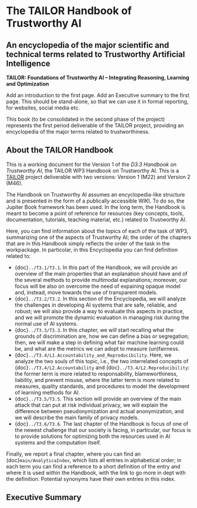 # The TAILOR Handbook of Trustworthy AI

## An encyclopedia of the major scientific and technical terms related to Trustworthy Artificial Intelligence

**TAILOR: Foundations of Trustworthy AI – Integrating Reasoning, Learning and Optimization**

Add an introduction to the first page.
Add an Executive summary to the first page. This should be stand-alone, so that we can use it in formal reporting, for websites, social media etc.


This book (to be consolidated in the second phase of the project) represents the first period deliverable of the TAILOR project, providing an encyclopedia of the major terms related to trustworthiness.

## About the TAILOR Handbook

This is a working document for the Version 1 of the *D3.3 Handbook on Trustworthy AI*, the TAILOR WP3 Handbook on Trustworthy AI. This
is a <a href="https://tailor-network.eu" terget=_blank>TAILOR</a> project deliverable with two versions: Version 1 (M22) and Version 2 (M46).

The Handbook on Trustworthy AI assumes an encyclopedia-like structure and is presented in the form of a publically accessible WIKI. 
To do so, the Jupiter Book framework has been used.
In the long term, the Handbook is meant to become a point of reference for resources (key concepts, tools, documentation, tutorials, teaching material, etc.) related to Trustworthy AI.

Here, you can find information about the topics of each of the task of WP3, summarizing one of the aspects of Trustworthy AI; the order of the chapters that are in this Handbook simply reflects the order of the task in the workpackage. 
In particolar, in this Encyclopedia you can find definition related to:
- {doc}`../T3.1/T3.1`. In this part of the Handbook, we will provide an overview of the main properties that an explanation should have and of the several methods to provide multimodal explanations; moreover, our focus will be also on overcome the need of expaining opaque model and, instead, move towards the use of transparent models. 
- {doc}`../T3.2/T3.2`. In this section of the Encyclopedia, we will analyze the challenges in developing AI systems that are safe, reliable, and robust; we will also provide a way to evaluate this aspects in practice, and we will promote the dynamic evaluation in managing risk during the normal use of AI systems.
- {doc}`../T3.3/T3.3`. In this chapter, we will start recalling what the grounds of discrimination are, how we can define a bias or segregation; then, we will make a step in defining what fair machine learning could be, and what are the metrics we can adopt to measure (un)fairness.
- {doc}`../T3.4/L1.Accountability_and_Reproducibility`. Here, we analyze the two souls of this topic, i.e., the two interrelated concepts of {doc}`../T3.4/L2.Accountability` and {doc}`../T3.4/L2.Reproducibility`: the former term is more related to responsability, blameworthiness, liability, and prevent misuse, where the latter term is more related to measures, quality standards, and procedures to model the development of learning methods for AI.
- {doc}`../T3.5/T3.5`. This section will provide an overview of the main attack that can put at risk individual privacy, we will explain the difference between pseudonymization and actual anonymization, and we will describe the main family of privacy models.
- {doc}`../T3.6/T3.6`. The last chapter of the Handbook is focus of one of the newest challenge that our society is facing, in particular, our focus is to provide solutions for optimizing both the resources used in AI systems and the computation itself.

Finally, we report a final chapter, where you can find an {doc}`main/AnalyticaIndex`, which lists all entries in alphabetical order; in each term you can find a reference to a short definition of the entry and where it is used within the Handbook, with the link to go more in dept with the definition. Potential synonyms have their own entries in this index.

## Executive Summary

